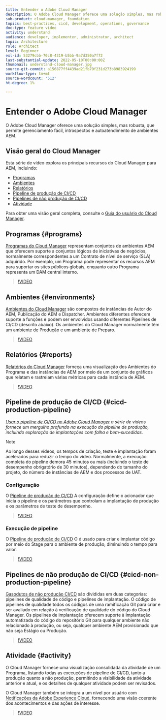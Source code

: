 ```yaml
---
title: Entender o Adobe Cloud Manager
description: O Adobe Cloud Manager oferece uma solução simples, mas robusta, que permite gerenciamento fácil, introspectos e autoatendimento de ambientes AEM.
sub-product: cloud-manager, foundation
topics: best-practices, cicd, development, operations, governance
doc-type: feature video
activity: understand
audience: developer, implementer, administrator, architect
topic: Architecture
role: Architect
level: Beginner
exl-id: 53279cbb-70c8-4319-b5bb-9a7d350a7f72
last-substantial-update: 2022-05-10T00:00:00Z
thumbnail: understand-cloud-manager.jpg
source-git-commit: a156877ff4439ad21fb79f231d273b8983924199
workflow-type: tm+mt
source-wordcount: '512'
ht-degree: 1%

---
```


# Entender o Adobe Cloud Manager

O Adobe Cloud Manager oferece uma solução simples, mas robusta, que permite gerenciamento fácil, introspectos e autoatendimento de ambientes AEM.

## Visão geral do Cloud Manager

Esta série de vídeo explora os principais recursos do Cloud Manager para AEM, incluindo:

* [Programas](#programs)
* [Ambientes](#environments)
* [Relatórios](#reports)
* [Pipeline de produção de CI/CD](#cicd-production-pipeline)
* [Pipelines de não produção de CI/CD](#cicd-non-production-pipeline)
* [Atividade](#activity)

Para obter uma visão geral completa, consulte o [Guia do usuário do Cloud Manager](https://experienceleague.adobe.com/docs/experience-manager-cloud-manager/content/introduction.html).

## Programas {#programs}

[Programas do Cloud Manager](https://experienceleague.adobe.com/docs/experience-manager-cloud-manager/content/getting-started/program-setup.html) representam conjuntos de ambientes AEM que oferecem suporte a conjuntos lógicos de iniciativas de negócios, normalmente correspondentes a um Contrato de nível de serviço (SLA) adquirido. Por exemplo, um Programa pode representar os recursos AEM para suportar os sites públicos globais, enquanto outro Programa representa um DAM central interno.

>[!VIDEO](https://video.tv.adobe.com/v/26313/?quality=12&learn=on)

## Ambientes {#environments}

[Ambientes do Cloud Manager](https://experienceleague.adobe.com/docs/experience-manager-cloud-manager/content/using/managing-environments.html) são compostos de instâncias de Autor do AEM, Publicação do AEM e Dispatcher. Ambientes diferentes oferecem suporte a funções e podem ser envolvidos usando diferentes Pipelines de CI/CD (descrito abaixo). Os ambientes do Cloud Manager normalmente têm um ambiente de Produção e um ambiente de Preparo.

>[!VIDEO](https://video.tv.adobe.com/v/26318/?quality=12&learn=on)

## Relatórios {#reports}

[Relatórios do Cloud Manager](https://experienceleague.adobe.com/docs/experience-manager-cloud-manager/content/using/monitoring-environments.html) forneça uma visualização dos Ambientes do Programa e das instâncias de AEM por meio de um conjunto de gráficos que relatam e rastreiam várias métricas para cada instância de AEM.

>[!VIDEO](https://video.tv.adobe.com/v/26315/?quality=12&learn=on)

## Pipeline de produção de CI/CD {#cicd-production-pipeline}

*[Usar o pipeline de CI/CD no Adobe Cloud Manager](./use-the-cicd-pipeline-in-cloud-manager-for-aem.md) a série de vídeos fornece um mergulho profundo na execução do pipeline de produção, incluindo exploração de implantações com falha e bem-sucedidas.*

>[!NOTE]
>
> Ao longo desses vídeos, os tempos de criação, teste e implantação foram acelerados para reduzir o tempo do vídeo. Normalmente, a execução completa do pipeline demora 45 minutos ou mais (incluindo o teste de desempenho obrigatório de 30 minutos), dependendo do tamanho do projeto, do número de instâncias de AEM e dos processos de UAT.

### Configuração

O [Pipeline de produção de CI/CD](https://experienceleague.adobe.com/docs/experience-manager-cloud-manager/content/using/pipelines/production-pipelines.html) A configuração define o acionador que inicia o pipeline e os parâmetros que controlam a implantação de produção e os parâmetros de teste de desempenho.

>[!VIDEO](https://video.tv.adobe.com/v/26314/?quality=12&learn=on)

### Execução de pipeline

O [Pipeline de produção de CI/CD](https://experienceleague.adobe.com/docs/experience-manager-cloud-manager/content/using/code-deployment.html) O é usado para criar e implantar código por meio do Stage para o ambiente de produção, diminuindo o tempo para valor.

>[!VIDEO](https://video.tv.adobe.com/v/26317/?quality=12&learn=on)

## Pipelines de não produção de CI/CD {#cicd-non-production-pipeline}

[Gasodutos de não produção CI/CD](https://experienceleague.adobe.com/docs/experience-manager-cloud-manager/content/using/pipelines/production-pipelines.html) são divididas em duas categorias: pipelines de qualidade de código e pipelines de implantação. O código de pipelines de qualidade todos os códigos de uma ramificação Git para criar e ser avaliado em relação à verificação de qualidade do código do Cloud Manager. Os pipelines de implantação oferecem suporte à implantação automatizada do código do repositório Git para qualquer ambiente não relacionado à produção, ou seja, qualquer ambiente AEM provisionado que não seja Estágio ou Produção.

>[!VIDEO](https://video.tv.adobe.com/v/26316/?quality=12&learn=on)

## Atividade {#activity}

O Cloud Manager fornece uma visualização consolidada da atividade de um Programa, listando todas as execuções de pipeline de CI/CD, tanto a produção quanto a não produção, permitindo a visibilidade da atividade anterior e atual, e os detalhes de qualquer atividade podem ser revisados.

O Cloud Manager também se integra a um nível por usuário com [Notificações da Adobe Experience Cloud](https://experienceleague.adobe.com/docs/experience-manager-cloud-manager/content/using/notifications.html), fornecendo uma visão coerente dos acontecimentos e das ações de interesse.

>[!VIDEO](https://video.tv.adobe.com/v/26319/?quality=12&learn=on)
